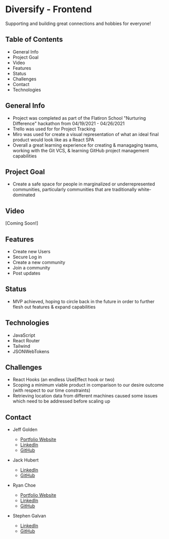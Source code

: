 # Diversify - Frontend

Supporting and building great connections and hobbies for everyone!

## Table of Contents

- General Info
- Project Goal
- Video
- Features
- Status
- Challenges
- Contact
- Technologies

## General Info

- Project was completed as part of the Flatiron School "Nurturing Difference" hackathon from 04/19/2021 - 04/26/2021
- Trello was used for for Project Tracking
- Miro was used for create a visual representation of what an ideal final product would look like as a React SPA 
- Overall a great learning experience for creating & managaging teams, working with the Git VCS, & learning GitHub project management capabilities

## Project Goal

- Create a safe space for people in marginalized or underrepresented communities,  particularly communities that are traditionally white-dominated

## Video

[Coming Soon!]

## Features

- Create new Users
- Secure Log in
- Create a new community
- Join a community
- Post updates

## Status

- MVP achieved, hoping to circle back in the future in order to further flesh out features & expand capabilities

## Technologies

- JavaScript
- React Router
- Tailwind
- JSONWebTokens

## Challenges

- React Hooks (an endless UseEffect hook or two)
- Scoping a minimum viable product in comparison to our desire outcome (with respect to our time constraints)
- Retrieving location data from different machines caused some issues which need to be addressed before scaling up

## Contact

- Jeff Golden
  - [Portfolio Website](https://personal-website-a0c78.web.app/)
  - [LinkedIn](https://www.linkedin.com/in/gjeffgolden/)
  - [GitHub](https://github.com/gjeffgolden)

- Jack Hubert
  - [LinkedIn](https://www.linkedin.com/in/jackhubert/)
  - [GitHub](https://github.com/hydroflux)

- Ryan Choe
  - [Portfolio Website](https://ryanachoe.com/)
  - [LinkedIn](https://www.linkedin.com/in/ryanchoe1229/)
  - [GitHub](https://github.com/rchoe1229)

- Stephen Galvan
  - [LinkedIn](https://www.linkedin.com/in/stephen-galvan-3288a416b/)
  - [GitHub](https://github.com/afrolambo)
